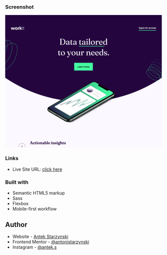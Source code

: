 ### Screenshot

![](./dektop_preview.png)

### Links

- Live Site URL: [click here](https://antonistarzynski.github.io/Password-Generator/)

### Built with

- Semantic HTML5 markup
- Sass
- Flexbox
- Mobile-first workflow

## Author

- Website - [Antek Starzynski](https://www.antoni.works)
- Frontend Mentor - [@antonistarzynski](https://www.frontendmentor.io/profile/antonistarzynski)
- Instagram - [@antek.s](https://www.instagram.com/antek.s/)
